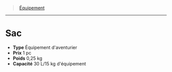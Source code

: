 ﻿> [Équipement](hd_equipment.md)

---

# Sac

- **Type** Équipement d'aventurier
- **Prix** 1 pc
- **Poids** 0,25 kg
- **Capacité** 30 L/15 kg d'équipement

